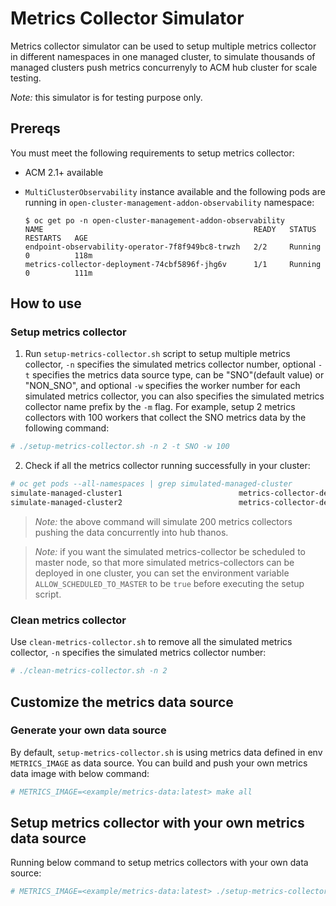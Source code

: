 # Metrics Collector Simulator

Metrics collector simulator can be used to setup multiple metrics collector in different namespaces in one managed cluster, to simulate thousands of managed clusters push metrics concurrenyly to ACM hub cluster for scale testing.

_Note:_ this simulator is for testing purpose only.

## Prereqs

You must meet the following requirements to setup metrics collector:

- ACM 2.1+ available
- `MultiClusterObservability` instance available and the following pods are running in `open-cluster-management-addon-observability` namespace:

	```
	$ oc get po -n open-cluster-management-addon-observability
	NAME                                               READY   STATUS    RESTARTS   AGE
	endpoint-observability-operator-7f8f949bc8-trwzh   2/2     Running   0          118m
	metrics-collector-deployment-74cbf5896f-jhg6v      1/1     Running   0          111m
	```

## How to use

### Setup metrics collector

1. Run `setup-metrics-collector.sh` script to setup multiple metrics collector, `-n` specifies the simulated metrics collector number, optional `-t` specifies the metrics data source type, can be "SNO"(default value) or "NON_SNO", and optional `-w` specifies the worker number for each simulated metrics collector, you can also specifies the simulated metrics collector name prefix by the `-m` flag. For example, setup 2 metrics collectors with 100 workers that collect the SNO metrics data by the following command:

```bash
# ./setup-metrics-collector.sh -n 2 -t SNO -w 100
```

2. Check if all the metrics collector running successfully in your cluster:

```bash
# oc get pods --all-namespaces | grep simulated-managed-cluster
simulate-managed-cluster1                          metrics-collector-deployment-7d69d9f897-xn8vz                    1/1     Running            0          22h
simulate-managed-cluster2                          metrics-collector-deployment-67844bfc59-lwchn                    1/1     Running            0          22h
```

> _Note:_ the above command will simulate 200 metrics collectors pushing the data concurrently into hub thanos.

> _Note:_ if you want the simulated metrics-collector be scheduled to master node, so that more simulated metrics-collectors can be deployed in one cluster, you can set the environment variable `ALLOW_SCHEDULED_TO_MASTER` to be `true` before executing the setup script.

### Clean metrics collector

Use `clean-metrics-collector.sh` to remove all the simulated metrics collector, `-n` specifies the simulated metrics collector number:

```bash
# ./clean-metrics-collector.sh -n 2
```

## Customize the metrics data source

### Generate your own data source

By default, `setup-metrics-collector.sh` is using metrics data defined in env `METRICS_IMAGE` as data source. You can build and push your own metrics data image with below command:

```bash
# METRICS_IMAGE=<example/metrics-data:latest> make all
```

## Setup metrics collector with your own metrics data source

Running below command to setup metrics collectors with your own data source:

```bash
# METRICS_IMAGE=<example/metrics-data:latest> ./setup-metrics-collector.sh -n 10
```
